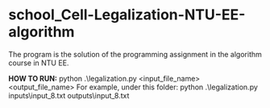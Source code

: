 # school_Cell-Legalization-NTU-EE-algorithm
The program is the solution of the programming assignment in the algorithm course in NTU EE.

**HOW TO RUN:**
	python .\legalization.py <input_file_name> <output_file_name>
	For example,
	under this folder:
	python .\legalization.py inputs\input_8.txt outputs\input_8.txt
